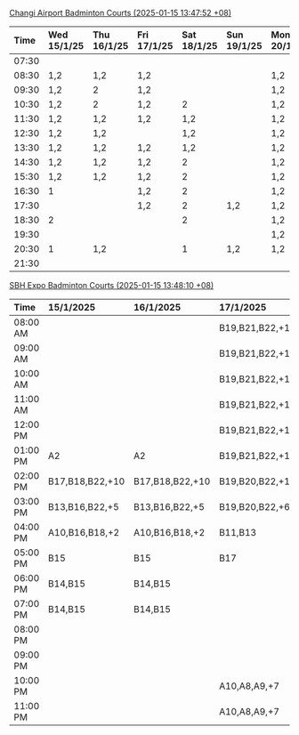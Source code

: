 [Changi Airport Badminton Courts (2025-01-15 13:47:52 +08)](https://www.carc.org.sg/FacilityBooking.aspx)

| Time   | Wed 15/1/25   | Thu 16/1/25   | Fri 17/1/25   | Sat 18/1/25   | Sun 19/1/25   | Mon 20/1/25   | Tue 21/1/25   |
|:-------|:--------------|:--------------|:--------------|:--------------|:--------------|:--------------|:--------------|
| 07:30  |               |               |               |               |               |               |               |
| 08:30  | 1,2           | 1,2           | 1,2           |               |               | 1,2           | 1,2           |
| 09:30  | 1,2           | 2             | 1,2           |               |               | 1,2           | 1,2           |
| 10:30  | 1,2           | 2             | 1,2           | 2             |               | 1,2           | 1,2           |
| 11:30  | 1,2           | 1,2           | 1,2           | 1,2           |               | 1,2           | 1,2           |
| 12:30  | 1,2           | 1,2           |               | 1,2           |               | 1,2           | 1,2           |
| 13:30  | 1,2           | 1,2           | 1,2           | 1,2           |               | 1,2           | 1,2           |
| 14:30  | 1,2           | 1,2           | 1,2           | 2             |               | 1,2           | 1,2           |
| 15:30  | 1,2           | 1,2           | 1,2           | 2             |               | 1,2           | 1             |
| 16:30  | 1             |               | 1,2           | 2             |               | 1,2           | 1             |
| 17:30  |               |               | 1,2           | 2             | 1,2           | 1,2           | 1,2           |
| 18:30  | 2             |               |               | 2             |               | 1,2           |               |
| 19:30  |               |               |               |               |               | 1,2           |               |
| 20:30  | 1             | 1,2           |               | 1             | 1,2           | 1,2           | 1,2           |
| 21:30  |               |               |               |               |               |               |               |

[SBH Expo Badminton Courts (2025-01-15 13:48:10 +08)](https://singaporebadmintonhall.getomnify.com/widgets/O3MRKGBH359GA55KHMG1RD)

| Time     | 15/1/2025       | 16/1/2025       | 17/1/2025       | 18/1/2025       | 19/1/2025       | 20/1/2025       | 21/1/2025       |
|:---------|:----------------|:----------------|:----------------|:----------------|:----------------|:----------------|:----------------|
| 08:00 AM |                 |                 | B19,B21,B22,+19 | B19,B21,B22,+15 | A6,B15          | B19,B21,B22,+12 | B19,B21,B22,+14 |
| 09:00 AM |                 |                 | B19,B21,B22,+19 | B20,B21,B22,+14 |                 | B17             | B19,B21,B22,+14 |
| 10:00 AM |                 |                 | B19,B21,B22,+17 | B18,B20,B21,+16 |                 | B17             | B19,B21,B22,+18 |
| 11:00 AM |                 |                 | B19,B21,B22,+15 | B19,B20,B21,+17 |                 |                 | B19,B21,B22,+18 |
| 12:00 PM |                 |                 | B19,B21,B22,+17 | B19,B21,B22,+18 |                 |                 | B19,B21,B22,+18 |
| 01:00 PM | A2              | A2              | B19,B21,B22,+18 | B19,B21,B22,+16 |                 |                 | B19,B21,B22,+18 |
| 02:00 PM | B17,B18,B22,+10 | B17,B18,B22,+10 | B19,B20,B22,+10 | B20,B21,B22,+12 |                 |                 | B19,B21,B22,+17 |
| 03:00 PM | B13,B16,B22,+5  | B13,B16,B22,+5  | B19,B20,B22,+6  | B20,B21,B22,+4  |                 |                 | B19,B20,B22,+8  |
| 04:00 PM | A10,B16,B18,+2  | A10,B16,B18,+2  | B11,B13         |                 |                 |                 | B19,B20,B22,+7  |
| 05:00 PM | B15             | B15             | B17             |                 |                 |                 | B19,B21,B22,+10 |
| 06:00 PM | B14,B15         | B14,B15         |                 | A6,A7,A8        |                 |                 | B22             |
| 07:00 PM | B14,B15         | B14,B15         |                 | A10             |                 |                 | A7,A8           |
| 08:00 PM |                 |                 |                 |                 |                 | B18,B20,B21,+9  |                 |
| 09:00 PM |                 |                 |                 |                 |                 | B19,B21,B22,+15 |                 |
| 10:00 PM |                 |                 | A10,A8,A9,+7    | B15,B17,B22,+12 | B20,B21,B22,+16 | A10,A8,A9,+7    | A10,A8,A9,+7    |
| 11:00 PM |                 |                 | A10,A8,A9,+7    | B17,B20,B22,+13 | B20,B21,B22,+17 | A10,A8,A9,+7    | A10,A8,A9,+7    |

